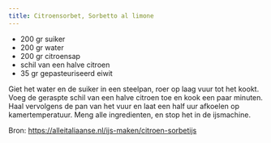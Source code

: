```yaml
---
title: Citroensorbet, Sorbetto al limone
---
```

* 200 gr suiker
* 200 gr water
* 200 gr citroensap
* schil van een halve citroen
* 35 gr gepasteuriseerd eiwit

Giet het water en de suiker in een steelpan, roer op laag vuur tot het kookt.
Voeg de geraspte schil van een halve citroen toe en kook een paar minuten. Haal
vervolgens de pan van het vuur en laat een half uur afkoelen op
kamertemperatuur. Meng alle ingredienten, en stop het in de ijsmachine.

Bron: <https://alleitaliaanse.nl/ijs-maken/citroen-sorbetijs>
